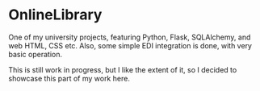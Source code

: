 # OnlineLibrary
One of my university projects, featuring Python, Flask, SQLAlchemy, and web HTML, CSS etc. Also, some simple EDI integration is done, with very basic operation.

This is still work in progress, but I like the extent of it, so I decided to showcase this part of my work here.
